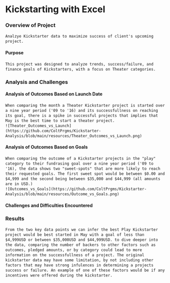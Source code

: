 # Kickstarting with Excel

### Overview of Project
    Analzye Kickstarter data to maximize success of client's upcoming project.

#### Purpose
    This project was designed to analyze trends, success/failure, and finance goals of Kickstarters, with a focus on Theater categories.
### Analysis and Challenges

#### Analysis of Outcomes Based on Launch Date
    When comparing the month a Theater Kickstarter project is started over a nine year period ('09 to '16) and its successfullness on reaching its goal, there is a spike in successful projects that implies that May is the best time to start a theater project. 
    ![Theater_Outcomes_vs_Launch](https://github.com/ColtPrgms/Kickstarter-Analysis/blob/main/resources/Theater_Outcomes_vs_Launch.png)
#### Analysis of Outcomes Based on Goals
    When comparing the outcome of a Kickstarter projects in the "play" category to their fundrasing goal over a nine year period ('09 to '16), the data shows two "sweet-spots" that are more likely to reach their requested goals. The first sweet spot would be between $0.00 and $4,999 and the second being between $35,000 and $44,999 (all amounts are in USD.)
    ![Outcomes_vs_Goals](https://github.com/ColtPrgms/Kickstarter-Analysis/blob/main/resources/Outcome_vs_Goals.png)
#### Challenges and Difficulties Encountered

### Results
    From the two key data points we can infer the best Play Kickstarter project would be best started in May with a goal of less than $4,999USD or between $35,000USD and $44,999USD. to dive deeper into the data, comparing the number of backers to other factors such as outcomes, pledged amounts, or by category could lead to more information on the successfullness of a project. The original kickstarter data may have some limitation, by not including other factors that may have strong infulences in determining a projects success or failure. An example of one of these factors would be if any incentives were offered during the kickstarter. 

